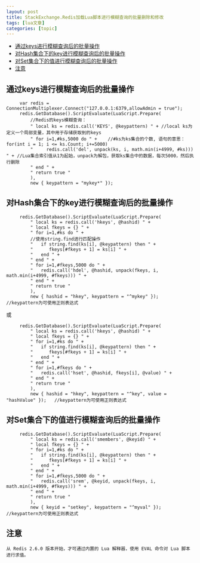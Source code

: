 ```yaml
---
layout: post
title: StackExchange.Redis加载Lua脚本进行模糊查询的批量删除和修改 
tags: [lua文章]
categories: [topic]
---
```

<ul id="markdown-toc">
  <li><a href="#通过keys进行模糊查询后的批量操作" id="markdown-toc-通过keys进行模糊查询后的批量操作">通过keys进行模糊查询后的批量操作</a></li>
  <li><a href="#对hash集合下的key进行模糊查询后的批量操作" id="markdown-toc-对hash集合下的key进行模糊查询后的批量操作">对Hash集合下的key进行模糊查询后的批量操作</a></li>
  <li><a href="#对set集合下的值进行模糊查询后的批量操作" id="markdown-toc-对set集合下的值进行模糊查询后的批量操作">对Set集合下的值进行模糊查询后的批量操作</a></li>
  <li><a href="#注意" id="markdown-toc-注意">注意</a></li>
</ul>

<h2 id="通过keys进行模糊查询后的批量操作">通过keys进行模糊查询后的批量操作</h2>

<div class="language-java highlighter-rouge"><div class="highlight"><pre class="highlight"><code>     <span class="n">var</span> <span class="n">redis</span> <span class="o">=</span> <span class="n">ConnectionMultiplexer</span><span class="o">.</span><span class="na">Connect</span><span class="o">(</span><span class="s">&#34;127.0.0.1:6379,allowAdmin = true&#34;</span><span class="o">);</span>
     <span class="n">redis</span><span class="o">.</span><span class="na">GetDatabase</span><span class="o">().</span><span class="na">ScriptEvaluate</span><span class="o">(</span><span class="n">LuaScript</span><span class="o">.</span><span class="na">Prepare</span><span class="o">(</span>
         <span class="c1">//Redis的keys模糊查询：</span>
         <span class="s">&#34; local ks = redis.call(&#39;KEYS&#39;, @keypattern) &#34;</span> <span class="o">+</span> <span class="c1">//local ks为定义一个局部变量，其中用于存储获取到的keys</span>
         <span class="s">&#34; for i=1,#ks,5000 do &#34;</span> <span class="o">+</span>    <span class="c1">//#ks为ks集合的个数, 语句的意思： for(int i = 1; i &lt;= ks.Count; i+=5000)</span>
         <span class="s">&#34;     redis.call(&#39;del&#39;, unpack(ks, i, math.min(i+4999, #ks))) &#34;</span> <span class="o">+</span> <span class="c1">//Lua集合索引值从1为起始，unpack为解包，获取ks集合中的数据，每次5000，然后执行删除</span>
         <span class="s">&#34; end &#34;</span> <span class="o">+</span>
         <span class="s">&#34; return true &#34;</span>
         <span class="o">),</span>
         <span class="k">new</span> <span class="o">{</span> <span class="n">keypattern</span> <span class="o">=</span> <span class="s">&#34;mykey*&#34;</span> <span class="o">});</span>
</code></pre></div></div>

<h2 id="对hash集合下的key进行模糊查询后的批量操作">对Hash集合下的key进行模糊查询后的批量操作</h2>

<div class="language-java highlighter-rouge"><div class="highlight"><pre class="highlight"><code>     <span class="n">redis</span><span class="o">.</span><span class="na">GetDatabase</span><span class="o">().</span><span class="na">ScriptEvaluate</span><span class="o">(</span><span class="n">LuaScript</span><span class="o">.</span><span class="na">Prepare</span><span class="o">(</span>
         <span class="s">&#34; local ks = redis.call(&#39;hkeys&#39;, @hashid) &#34;</span> <span class="o">+</span>
         <span class="s">&#34; local fkeys = {} &#34;</span> <span class="o">+</span>
         <span class="s">&#34; for i=1,#ks do &#34;</span> <span class="o">+</span>
         <span class="c1">//使用string.find进行匹配操作</span>
         <span class="s">&#34;   if string.find(ks[i], @keypattern) then &#34;</span> <span class="o">+</span>
         <span class="s">&#34;      fkeys[#fkeys + 1] = ks[i] &#34;</span> <span class="o">+</span>
         <span class="s">&#34;   end &#34;</span> <span class="o">+</span>
         <span class="s">&#34; end &#34;</span> <span class="o">+</span>
         <span class="s">&#34; for i=1,#fkeys,5000 do &#34;</span> <span class="o">+</span>
         <span class="s">&#34;   redis.call(&#39;hdel&#39;, @hashid, unpack(fkeys, i, math.min(i+4999, #fkeys))) &#34;</span> <span class="o">+</span>
         <span class="s">&#34; end &#34;</span> <span class="o">+</span>
         <span class="s">&#34; return true &#34;</span>
         <span class="o">),</span>
         <span class="k">new</span> <span class="o">{</span> <span class="n">hashid</span> <span class="o">=</span> <span class="s">&#34;hkey&#34;</span><span class="o">,</span> <span class="n">keypattern</span> <span class="o">=</span> <span class="s">&#34;^mykey&#34;</span> <span class="o">});</span>   <span class="c1">//keypattern为可使用正则表达式</span>
</code></pre></div></div>
<p>或</p>
<div class="language-java highlighter-rouge"><div class="highlight"><pre class="highlight"><code>     <span class="n">redis</span><span class="o">.</span><span class="na">GetDatabase</span><span class="o">().</span><span class="na">ScriptEvaluate</span><span class="o">(</span><span class="n">LuaScript</span><span class="o">.</span><span class="na">Prepare</span><span class="o">(</span>
         <span class="s">&#34; local ks = redis.call(&#39;hkeys&#39;, @hashid) &#34;</span> <span class="o">+</span>
         <span class="s">&#34; local fkeys = {} &#34;</span> <span class="o">+</span>
         <span class="s">&#34; for i=1,#ks do &#34;</span> <span class="o">+</span>
         <span class="s">&#34;   if string.find(ks[i], @keypattern) then &#34;</span> <span class="o">+</span>
         <span class="s">&#34;      fkeys[#fkeys + 1] = ks[i] &#34;</span> <span class="o">+</span>
         <span class="s">&#34;   end &#34;</span> <span class="o">+</span>
         <span class="s">&#34; end &#34;</span> <span class="o">+</span>
         <span class="s">&#34; for i=1,#fkeys do &#34;</span> <span class="o">+</span>
         <span class="s">&#34;   redis.call(&#39;hset&#39;, @hashid, fkeys[i], @value) &#34;</span> <span class="o">+</span>
         <span class="s">&#34; end &#34;</span> <span class="o">+</span>
         <span class="s">&#34; return true &#34;</span>
         <span class="o">),</span>
         <span class="k">new</span> <span class="o">{</span> <span class="n">hashid</span> <span class="o">=</span> <span class="s">&#34;hkey&#34;</span><span class="o">,</span> <span class="n">keypattern</span> <span class="o">=</span> <span class="s">&#34;^key&#34;</span><span class="o">,</span> <span class="n">value</span> <span class="o">=</span> <span class="s">&#34;hashValue&#34;</span> <span class="o">});</span>   <span class="c1">//keypattern为可使用正则表达式</span>
</code></pre></div></div>
<h2 id="对set集合下的值进行模糊查询后的批量操作">对Set集合下的值进行模糊查询后的批量操作</h2>

<div class="language-java highlighter-rouge"><div class="highlight"><pre class="highlight"><code>     <span class="n">redis</span><span class="o">.</span><span class="na">GetDatabase</span><span class="o">().</span><span class="na">ScriptEvaluate</span><span class="o">(</span><span class="n">LuaScript</span><span class="o">.</span><span class="na">Prepare</span><span class="o">(</span>
         <span class="s">&#34; local ks = redis.call(&#39;smembers&#39;, @keyid) &#34;</span> <span class="o">+</span>
         <span class="s">&#34; local fkeys = {} &#34;</span> <span class="o">+</span>
         <span class="s">&#34; for i=1,#ks do &#34;</span> <span class="o">+</span>
         <span class="s">&#34;   if string.find(ks[i], @keypattern) then &#34;</span> <span class="o">+</span>
         <span class="s">&#34;      fkeys[#fkeys + 1] = ks[i] &#34;</span> <span class="o">+</span>
         <span class="s">&#34;   end &#34;</span> <span class="o">+</span>
         <span class="s">&#34; end &#34;</span> <span class="o">+</span>
         <span class="s">&#34; for i=1,#fkeys,5000 do &#34;</span> <span class="o">+</span>
         <span class="s">&#34;   redis.call(&#39;srem&#39;, @keyid, unpack(fkeys, i, math.min(i+4999, #fkeys))) &#34;</span> <span class="o">+</span>
         <span class="s">&#34; end &#34;</span> <span class="o">+</span>
         <span class="s">&#34; return true &#34;</span>
         <span class="o">),</span>
         <span class="k">new</span> <span class="o">{</span> <span class="n">keyid</span> <span class="o">=</span> <span class="s">&#34;setkey&#34;</span><span class="o">,</span> <span class="n">keypattern</span> <span class="o">=</span> <span class="s">&#34;^myval&#34;</span> <span class="o">});</span>   <span class="c1">//keypattern为可使用正则表达式</span>
</code></pre></div></div>

<h2 id="注意">注意</h2>
<div class="highlighter-rouge"><div class="highlight"><pre class="highlight"><code>从 Redis 2.6.0 版本开始，才可通过内置的 Lua 解释器，使用 EVAL 命令对 Lua 脚本进行求值。
</code></pre></div></div>